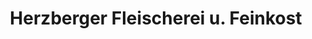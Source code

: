 ---
title: "Herzberger Fleischerei u. Feinkost"
url: /rietschen/herzberger-fleischerei-u-feinkost/
shop: Metzgerei
---